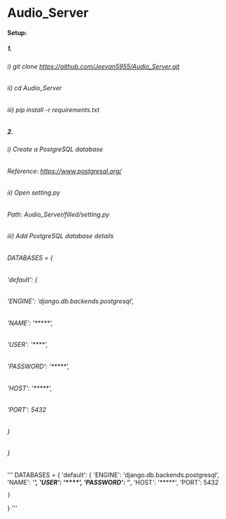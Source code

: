 ﻿# Audio_Server
 
 #### Setup:
 
 ##### 1.
 
 ###### i) git clone https://github.com/Jeevan5955/Audio_Server.git
 ###### ii) cd Audio_Server
 ###### iii) pip install -r requirements.txt
 
 ##### 2.
 
 ###### i) Create a PostgreSQL database
 ###### Reference: https://www.postgresql.org/
 ###### ii) Open setting.py 
 ###### Path: Audio_Server/filled/setting.py
 ###### iii) Add PostgreSQL database details
 ###### DATABASES = {
 ######    'default': {
 ######       'ENGINE': 'django.db.backends.postgresql',
 ######       'NAME':  '*****',
 ######       'USER': '****',
 ######       'PASSWORD': '*****',
 ######       'HOST': '*****',
 ######       'PORT': 5432
 ######  
 ######     }
 ######  }

 '''
 DATABASES = {
    'default': {
        'ENGINE': 'django.db.backends.postgresql',
        'NAME':  '*****',
        'USER': '****',
        'PASSWORD': '*****',
        'HOST': '*****',
        'PORT': 5432

    }
}
'''
 

